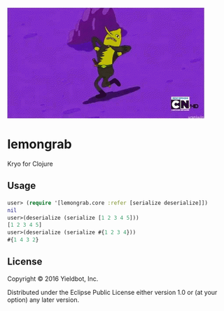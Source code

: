 ![Lemongrab](doc/lemongrab.gif)

# lemongrab

Kryo for Clojure

## Usage

``` clojure
user> (require '[lemongrab.core :refer [serialize deserialize]])
nil
user>(deserialize (serialize [1 2 3 4 5]))
[1 2 3 4 5]
user>(deserialize (serialize #{1 2 3 4}))
#{1 4 3 2}
```

## License

Copyright © 2016 Yieldbot, Inc. 

Distributed under the Eclipse Public License either version 1.0 or (at
your option) any later version.
